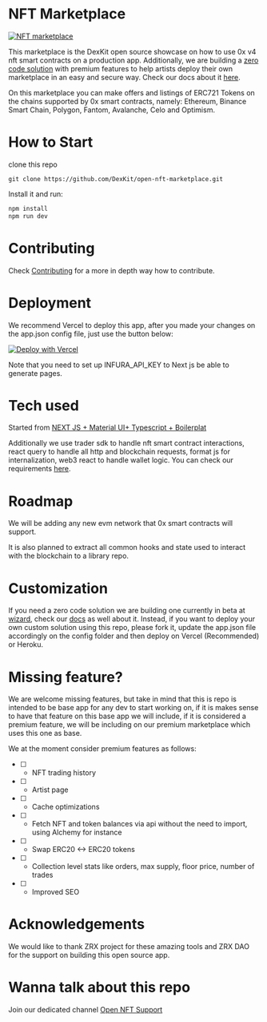 # NFT Marketplace

[![NFT marketplace](https://img.youtube.com/vi/9UxtgAkNG1k/0.jpg)](https://www.youtube.com/watch?v=9UxtgAkNG1k 'Marketplace by DexKit')

This marketplace is the DexKit open source showcase on how to use 0x v4 nft smart contracts on a production app. Additionally, we are building a [zero code solution](https://whitelabel-nft.dexkit.com/admin/setup) with premium features to help artists deploy their own marketplace in an easy and secure way. Check our docs about it [here](https://docs.dexkit.com/defi-products/nft-marketplace/overview).

On this marketplace you can make offers and listings of ERC721 Tokens on the chains supported by 0x smart contracts, namely: Ethereum, Binance Smart Chain, Polygon, Fantom, Avalanche, Celo and Optimism.

# How to Start

clone this repo

```
git clone https://github.com/DexKit/open-nft-marketplace.git
```

Install it and run:

```sh
npm install
npm run dev
```

# Contributing

Check [Contributing](CONTRIBUTING.md) for a more in depth way how to contribute.

# Deployment

We recommend Vercel to deploy this app, after you made your changes on the app.json config file, just use the button below:

[![Deploy with Vercel](https://vercel.com/button)](https://vercel.com/new/clone?repository-url=https%3A%2F%2Fgithub.com%2FDexKit%2Fopen-nft-marketplace&env=INFURA_API_KEY)

Note that you need to set up INFURA_API_KEY to Next js be able to generate pages.

# Tech used

Started from [NEXT JS + Material UI+ Typescript + Boilerplat](https://github.com/mui/material-ui/tree/master/examples/nextjs-with-typescript)

Additionally we use trader sdk to handle nft smart contract interactions, react query to handle all http and blockchain requests, format js for internalization, web3 react to handle wallet logic. You can check our requirements [here](REQUIREMENTS.md).

# Roadmap

We will be adding any new evm network that 0x smart contracts will support.

It is also planned to extract all common hooks and state used to interact with the blockchain to a library repo.

# Customization

If you need a zero code solution we are building one currently in beta at [wizard](https://whitelabel-nft.dexkit.com/admin/setup), check our [docs](https://docs.dexkit.com/defi-products/nft-marketplace/overview) as well about it. Instead, if you want to deploy your own custom solution using this repo, please fork it, update the app.json file accordingly on the config folder and then deploy on Vercel (Recommended) or Heroku.

# Missing feature?

We are welcome missing features, but take in mind that this is repo is intended to be base app for any dev to start working on, if it is makes sense to have that feature on this base app we will include, if it is considered a premium feature, we will be including on our premium marketplace which uses this one as base.

We at the moment consider premium features as follows:

- [ ] - NFT trading history

- [ ] - Artist page

- [ ] - Cache optimizations

- [ ] - Fetch NFT and token balances via api without the need to import, using Alchemy for instance

- [ ] - Swap ERC20 <-> ERC20 tokens

- [ ] - Collection level stats like orders, max supply, floor price, number of trades

- [ ] - Improved SEO

# Acknowledgements

We would like to thank ZRX project for these amazing tools and ZRX DAO for the support on building this open source app.

# Wanna talk about this repo

Join our dedicated channel [Open NFT Support](https://discord.gg/FnkrFAY7Za)
